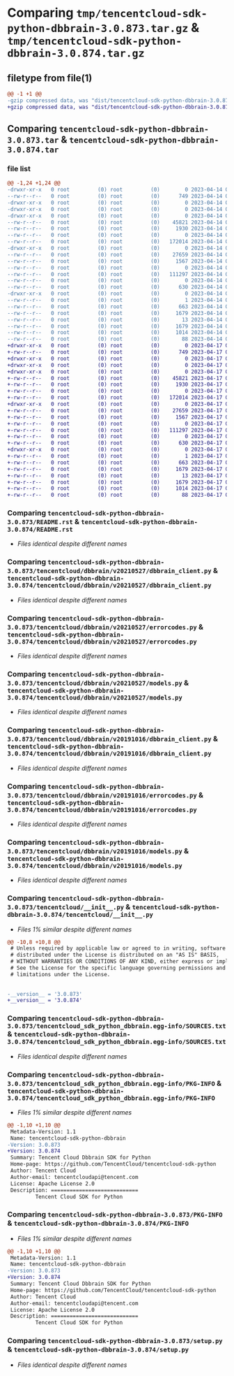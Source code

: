 # Comparing `tmp/tencentcloud-sdk-python-dbbrain-3.0.873.tar.gz` & `tmp/tencentcloud-sdk-python-dbbrain-3.0.874.tar.gz`

## filetype from file(1)

```diff
@@ -1 +1 @@
-gzip compressed data, was "dist/tencentcloud-sdk-python-dbbrain-3.0.873.tar", last modified: Fri Apr 14 00:34:56 2023, max compression
+gzip compressed data, was "dist/tencentcloud-sdk-python-dbbrain-3.0.874.tar", last modified: Mon Apr 17 00:27:35 2023, max compression
```

## Comparing `tencentcloud-sdk-python-dbbrain-3.0.873.tar` & `tencentcloud-sdk-python-dbbrain-3.0.874.tar`

### file list

```diff
@@ -1,24 +1,24 @@
-drwxr-xr-x   0 root         (0) root         (0)        0 2023-04-14 00:34:56.000000 tencentcloud-sdk-python-dbbrain-3.0.873/
--rw-r--r--   0 root         (0) root         (0)      749 2023-04-14 00:34:56.000000 tencentcloud-sdk-python-dbbrain-3.0.873/README.rst
-drwxr-xr-x   0 root         (0) root         (0)        0 2023-04-14 00:34:56.000000 tencentcloud-sdk-python-dbbrain-3.0.873/tencentcloud/
-drwxr-xr-x   0 root         (0) root         (0)        0 2023-04-14 00:34:56.000000 tencentcloud-sdk-python-dbbrain-3.0.873/tencentcloud/dbbrain/
-drwxr-xr-x   0 root         (0) root         (0)        0 2023-04-14 00:34:56.000000 tencentcloud-sdk-python-dbbrain-3.0.873/tencentcloud/dbbrain/v20210527/
--rw-r--r--   0 root         (0) root         (0)    45821 2023-04-14 00:34:56.000000 tencentcloud-sdk-python-dbbrain-3.0.873/tencentcloud/dbbrain/v20210527/dbbrain_client.py
--rw-r--r--   0 root         (0) root         (0)     1930 2023-04-14 00:34:56.000000 tencentcloud-sdk-python-dbbrain-3.0.873/tencentcloud/dbbrain/v20210527/errorcodes.py
--rw-r--r--   0 root         (0) root         (0)        0 2023-04-14 00:34:56.000000 tencentcloud-sdk-python-dbbrain-3.0.873/tencentcloud/dbbrain/v20210527/__init__.py
--rw-r--r--   0 root         (0) root         (0)   172014 2023-04-14 00:34:56.000000 tencentcloud-sdk-python-dbbrain-3.0.873/tencentcloud/dbbrain/v20210527/models.py
-drwxr-xr-x   0 root         (0) root         (0)        0 2023-04-14 00:34:56.000000 tencentcloud-sdk-python-dbbrain-3.0.873/tencentcloud/dbbrain/v20191016/
--rw-r--r--   0 root         (0) root         (0)    27659 2023-04-14 00:34:56.000000 tencentcloud-sdk-python-dbbrain-3.0.873/tencentcloud/dbbrain/v20191016/dbbrain_client.py
--rw-r--r--   0 root         (0) root         (0)     1567 2023-04-14 00:34:56.000000 tencentcloud-sdk-python-dbbrain-3.0.873/tencentcloud/dbbrain/v20191016/errorcodes.py
--rw-r--r--   0 root         (0) root         (0)        0 2023-04-14 00:34:56.000000 tencentcloud-sdk-python-dbbrain-3.0.873/tencentcloud/dbbrain/v20191016/__init__.py
--rw-r--r--   0 root         (0) root         (0)   111297 2023-04-14 00:34:56.000000 tencentcloud-sdk-python-dbbrain-3.0.873/tencentcloud/dbbrain/v20191016/models.py
--rw-r--r--   0 root         (0) root         (0)        0 2023-04-14 00:34:56.000000 tencentcloud-sdk-python-dbbrain-3.0.873/tencentcloud/dbbrain/__init__.py
--rw-r--r--   0 root         (0) root         (0)      630 2023-04-14 00:34:56.000000 tencentcloud-sdk-python-dbbrain-3.0.873/tencentcloud/__init__.py
-drwxr-xr-x   0 root         (0) root         (0)        0 2023-04-14 00:34:56.000000 tencentcloud-sdk-python-dbbrain-3.0.873/tencentcloud_sdk_python_dbbrain.egg-info/
--rw-r--r--   0 root         (0) root         (0)        1 2023-04-14 00:34:56.000000 tencentcloud-sdk-python-dbbrain-3.0.873/tencentcloud_sdk_python_dbbrain.egg-info/dependency_links.txt
--rw-r--r--   0 root         (0) root         (0)      663 2023-04-14 00:34:56.000000 tencentcloud-sdk-python-dbbrain-3.0.873/tencentcloud_sdk_python_dbbrain.egg-info/SOURCES.txt
--rw-r--r--   0 root         (0) root         (0)     1679 2023-04-14 00:34:56.000000 tencentcloud-sdk-python-dbbrain-3.0.873/tencentcloud_sdk_python_dbbrain.egg-info/PKG-INFO
--rw-r--r--   0 root         (0) root         (0)       13 2023-04-14 00:34:56.000000 tencentcloud-sdk-python-dbbrain-3.0.873/tencentcloud_sdk_python_dbbrain.egg-info/top_level.txt
--rw-r--r--   0 root         (0) root         (0)     1679 2023-04-14 00:34:56.000000 tencentcloud-sdk-python-dbbrain-3.0.873/PKG-INFO
--rw-r--r--   0 root         (0) root         (0)     1014 2023-04-14 00:34:56.000000 tencentcloud-sdk-python-dbbrain-3.0.873/setup.py
--rw-r--r--   0 root         (0) root         (0)       88 2023-04-14 00:34:56.000000 tencentcloud-sdk-python-dbbrain-3.0.873/setup.cfg
+drwxr-xr-x   0 root         (0) root         (0)        0 2023-04-17 00:27:35.000000 tencentcloud-sdk-python-dbbrain-3.0.874/
+-rw-r--r--   0 root         (0) root         (0)      749 2023-04-17 00:27:35.000000 tencentcloud-sdk-python-dbbrain-3.0.874/README.rst
+drwxr-xr-x   0 root         (0) root         (0)        0 2023-04-17 00:27:35.000000 tencentcloud-sdk-python-dbbrain-3.0.874/tencentcloud/
+drwxr-xr-x   0 root         (0) root         (0)        0 2023-04-17 00:27:35.000000 tencentcloud-sdk-python-dbbrain-3.0.874/tencentcloud/dbbrain/
+drwxr-xr-x   0 root         (0) root         (0)        0 2023-04-17 00:27:35.000000 tencentcloud-sdk-python-dbbrain-3.0.874/tencentcloud/dbbrain/v20210527/
+-rw-r--r--   0 root         (0) root         (0)    45821 2023-04-17 00:27:35.000000 tencentcloud-sdk-python-dbbrain-3.0.874/tencentcloud/dbbrain/v20210527/dbbrain_client.py
+-rw-r--r--   0 root         (0) root         (0)     1930 2023-04-17 00:27:35.000000 tencentcloud-sdk-python-dbbrain-3.0.874/tencentcloud/dbbrain/v20210527/errorcodes.py
+-rw-r--r--   0 root         (0) root         (0)        0 2023-04-17 00:27:35.000000 tencentcloud-sdk-python-dbbrain-3.0.874/tencentcloud/dbbrain/v20210527/__init__.py
+-rw-r--r--   0 root         (0) root         (0)   172014 2023-04-17 00:27:35.000000 tencentcloud-sdk-python-dbbrain-3.0.874/tencentcloud/dbbrain/v20210527/models.py
+drwxr-xr-x   0 root         (0) root         (0)        0 2023-04-17 00:27:35.000000 tencentcloud-sdk-python-dbbrain-3.0.874/tencentcloud/dbbrain/v20191016/
+-rw-r--r--   0 root         (0) root         (0)    27659 2023-04-17 00:27:35.000000 tencentcloud-sdk-python-dbbrain-3.0.874/tencentcloud/dbbrain/v20191016/dbbrain_client.py
+-rw-r--r--   0 root         (0) root         (0)     1567 2023-04-17 00:27:35.000000 tencentcloud-sdk-python-dbbrain-3.0.874/tencentcloud/dbbrain/v20191016/errorcodes.py
+-rw-r--r--   0 root         (0) root         (0)        0 2023-04-17 00:27:35.000000 tencentcloud-sdk-python-dbbrain-3.0.874/tencentcloud/dbbrain/v20191016/__init__.py
+-rw-r--r--   0 root         (0) root         (0)   111297 2023-04-17 00:27:35.000000 tencentcloud-sdk-python-dbbrain-3.0.874/tencentcloud/dbbrain/v20191016/models.py
+-rw-r--r--   0 root         (0) root         (0)        0 2023-04-17 00:27:35.000000 tencentcloud-sdk-python-dbbrain-3.0.874/tencentcloud/dbbrain/__init__.py
+-rw-r--r--   0 root         (0) root         (0)      630 2023-04-17 00:27:35.000000 tencentcloud-sdk-python-dbbrain-3.0.874/tencentcloud/__init__.py
+drwxr-xr-x   0 root         (0) root         (0)        0 2023-04-17 00:27:35.000000 tencentcloud-sdk-python-dbbrain-3.0.874/tencentcloud_sdk_python_dbbrain.egg-info/
+-rw-r--r--   0 root         (0) root         (0)        1 2023-04-17 00:27:35.000000 tencentcloud-sdk-python-dbbrain-3.0.874/tencentcloud_sdk_python_dbbrain.egg-info/dependency_links.txt
+-rw-r--r--   0 root         (0) root         (0)      663 2023-04-17 00:27:35.000000 tencentcloud-sdk-python-dbbrain-3.0.874/tencentcloud_sdk_python_dbbrain.egg-info/SOURCES.txt
+-rw-r--r--   0 root         (0) root         (0)     1679 2023-04-17 00:27:35.000000 tencentcloud-sdk-python-dbbrain-3.0.874/tencentcloud_sdk_python_dbbrain.egg-info/PKG-INFO
+-rw-r--r--   0 root         (0) root         (0)       13 2023-04-17 00:27:35.000000 tencentcloud-sdk-python-dbbrain-3.0.874/tencentcloud_sdk_python_dbbrain.egg-info/top_level.txt
+-rw-r--r--   0 root         (0) root         (0)     1679 2023-04-17 00:27:35.000000 tencentcloud-sdk-python-dbbrain-3.0.874/PKG-INFO
+-rw-r--r--   0 root         (0) root         (0)     1014 2023-04-17 00:27:35.000000 tencentcloud-sdk-python-dbbrain-3.0.874/setup.py
+-rw-r--r--   0 root         (0) root         (0)       88 2023-04-17 00:27:35.000000 tencentcloud-sdk-python-dbbrain-3.0.874/setup.cfg
```

### Comparing `tencentcloud-sdk-python-dbbrain-3.0.873/README.rst` & `tencentcloud-sdk-python-dbbrain-3.0.874/README.rst`

 * *Files identical despite different names*

### Comparing `tencentcloud-sdk-python-dbbrain-3.0.873/tencentcloud/dbbrain/v20210527/dbbrain_client.py` & `tencentcloud-sdk-python-dbbrain-3.0.874/tencentcloud/dbbrain/v20210527/dbbrain_client.py`

 * *Files identical despite different names*

### Comparing `tencentcloud-sdk-python-dbbrain-3.0.873/tencentcloud/dbbrain/v20210527/errorcodes.py` & `tencentcloud-sdk-python-dbbrain-3.0.874/tencentcloud/dbbrain/v20210527/errorcodes.py`

 * *Files identical despite different names*

### Comparing `tencentcloud-sdk-python-dbbrain-3.0.873/tencentcloud/dbbrain/v20210527/models.py` & `tencentcloud-sdk-python-dbbrain-3.0.874/tencentcloud/dbbrain/v20210527/models.py`

 * *Files identical despite different names*

### Comparing `tencentcloud-sdk-python-dbbrain-3.0.873/tencentcloud/dbbrain/v20191016/dbbrain_client.py` & `tencentcloud-sdk-python-dbbrain-3.0.874/tencentcloud/dbbrain/v20191016/dbbrain_client.py`

 * *Files identical despite different names*

### Comparing `tencentcloud-sdk-python-dbbrain-3.0.873/tencentcloud/dbbrain/v20191016/errorcodes.py` & `tencentcloud-sdk-python-dbbrain-3.0.874/tencentcloud/dbbrain/v20191016/errorcodes.py`

 * *Files identical despite different names*

### Comparing `tencentcloud-sdk-python-dbbrain-3.0.873/tencentcloud/dbbrain/v20191016/models.py` & `tencentcloud-sdk-python-dbbrain-3.0.874/tencentcloud/dbbrain/v20191016/models.py`

 * *Files identical despite different names*

### Comparing `tencentcloud-sdk-python-dbbrain-3.0.873/tencentcloud/__init__.py` & `tencentcloud-sdk-python-dbbrain-3.0.874/tencentcloud/__init__.py`

 * *Files 1% similar despite different names*

```diff
@@ -10,8 +10,8 @@
 # Unless required by applicable law or agreed to in writing, software
 # distributed under the License is distributed on an "AS IS" BASIS,
 # WITHOUT WARRANTIES OR CONDITIONS OF ANY KIND, either express or implied.
 # See the License for the specific language governing permissions and
 # limitations under the License.
 
 
-__version__ = '3.0.873'
+__version__ = '3.0.874'
```

### Comparing `tencentcloud-sdk-python-dbbrain-3.0.873/tencentcloud_sdk_python_dbbrain.egg-info/SOURCES.txt` & `tencentcloud-sdk-python-dbbrain-3.0.874/tencentcloud_sdk_python_dbbrain.egg-info/SOURCES.txt`

 * *Files identical despite different names*

### Comparing `tencentcloud-sdk-python-dbbrain-3.0.873/tencentcloud_sdk_python_dbbrain.egg-info/PKG-INFO` & `tencentcloud-sdk-python-dbbrain-3.0.874/tencentcloud_sdk_python_dbbrain.egg-info/PKG-INFO`

 * *Files 1% similar despite different names*

```diff
@@ -1,10 +1,10 @@
 Metadata-Version: 1.1
 Name: tencentcloud-sdk-python-dbbrain
-Version: 3.0.873
+Version: 3.0.874
 Summary: Tencent Cloud Dbbrain SDK for Python
 Home-page: https://github.com/TencentCloud/tencentcloud-sdk-python
 Author: Tencent Cloud
 Author-email: tencentcloudapi@tencent.com
 License: Apache License 2.0
 Description: ============================
         Tencent Cloud SDK for Python
```

### Comparing `tencentcloud-sdk-python-dbbrain-3.0.873/PKG-INFO` & `tencentcloud-sdk-python-dbbrain-3.0.874/PKG-INFO`

 * *Files 1% similar despite different names*

```diff
@@ -1,10 +1,10 @@
 Metadata-Version: 1.1
 Name: tencentcloud-sdk-python-dbbrain
-Version: 3.0.873
+Version: 3.0.874
 Summary: Tencent Cloud Dbbrain SDK for Python
 Home-page: https://github.com/TencentCloud/tencentcloud-sdk-python
 Author: Tencent Cloud
 Author-email: tencentcloudapi@tencent.com
 License: Apache License 2.0
 Description: ============================
         Tencent Cloud SDK for Python
```

### Comparing `tencentcloud-sdk-python-dbbrain-3.0.873/setup.py` & `tencentcloud-sdk-python-dbbrain-3.0.874/setup.py`

 * *Files identical despite different names*

